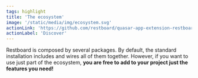 ```yaml
---
tags: highlight
title: 'The ecosystem'
image: '/static/media/img/ecosystem.svg'
actionLink: 'https://github.com/restboard/quasar-app-extension-restboard#overviewe'
actionLabel: 'Discover'
---
```


Restboard is composed by several packages. By default, the standard installation includes and wires all of them together. However, if you want to use just part of the ecosystem, **you are free to add to your project just the features you need!**